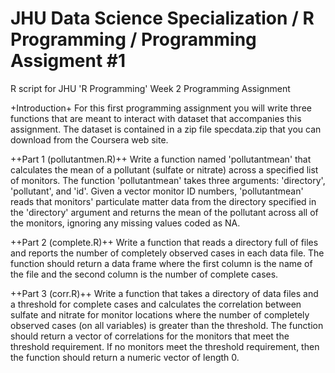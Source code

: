 # JHU Data Science Specialization / R Programming / Programming Assigment #1
R script for JHU 'R Programming' Week 2 Programming Assignment

+Introduction+
For this first programming assignment you will write three functions that are meant to interact with dataset that accompanies this assignment. The dataset is contained in a zip file specdata.zip that you can download from the Coursera web site.

++Part 1 (pollutantmen.R)++
Write a function named 'pollutantmean' that calculates the mean of a pollutant (sulfate or nitrate) across a specified list of monitors. The function 'pollutantmean' takes three arguments: 'directory', 'pollutant', and 'id'. Given a vector monitor ID numbers, 'pollutantmean' reads that monitors' particulate matter data from the directory specified in the 'directory' argument and returns the mean of the pollutant across all of the monitors, ignoring any missing values coded as NA. 

++Part 2 (complete.R)++
Write a function that reads a directory full of files and reports the number of completely observed cases in each data file. The function should return a data frame where the first column is the name of the file and the second column is the number of complete cases.

++Part 3 (corr.R)++
Write a function that takes a directory of data files and a threshold for complete cases and calculates the correlation between sulfate and nitrate for monitor locations where the number of completely observed cases (on all variables) is greater than the threshold. The function should return a vector of correlations for the monitors that meet the threshold requirement. If no monitors meet the threshold requirement, then the function should return a numeric vector of length 0.
